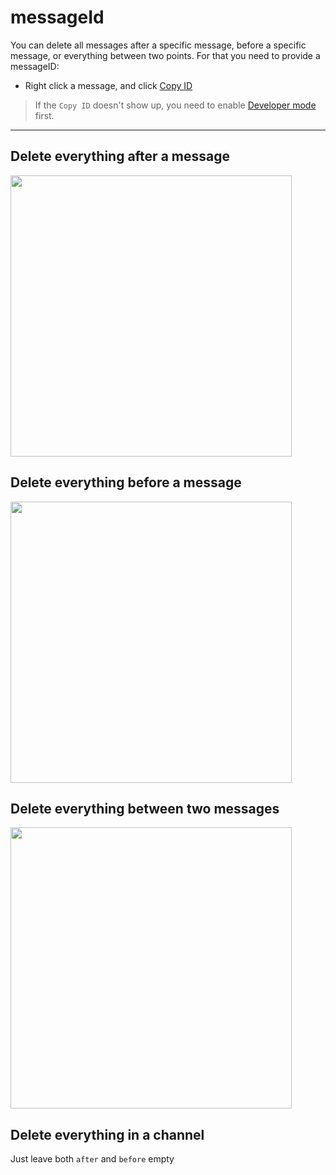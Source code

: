 # messageId
You can delete all messages after a specific message, before a specific message, or everything between two points. For that you need to provide a messageID:
- Right click a message, and click [Copy ID](./developerMode.md)
> If the `Copy ID` doesn't show up, you need to enable [Developer mode](./developerMode.md) first.

----

## Delete everything after a message
<img src="https://user-images.githubusercontent.com/3372598/64141154-6ce62780-cddd-11e9-8b73-5fa54b866e46.png" height="450">

## Delete everything before a message
<img src="https://user-images.githubusercontent.com/3372598/64141156-6ce62780-cddd-11e9-984f-db53060443fb.png" height="450">

## Delete everything between two messages
<img src="https://user-images.githubusercontent.com/3372598/64141157-6d7ebe00-cddd-11e9-9184-f2bf41acf959.png" height="450">

## Delete everything in a channel

Just leave both `after` and `before` empty
